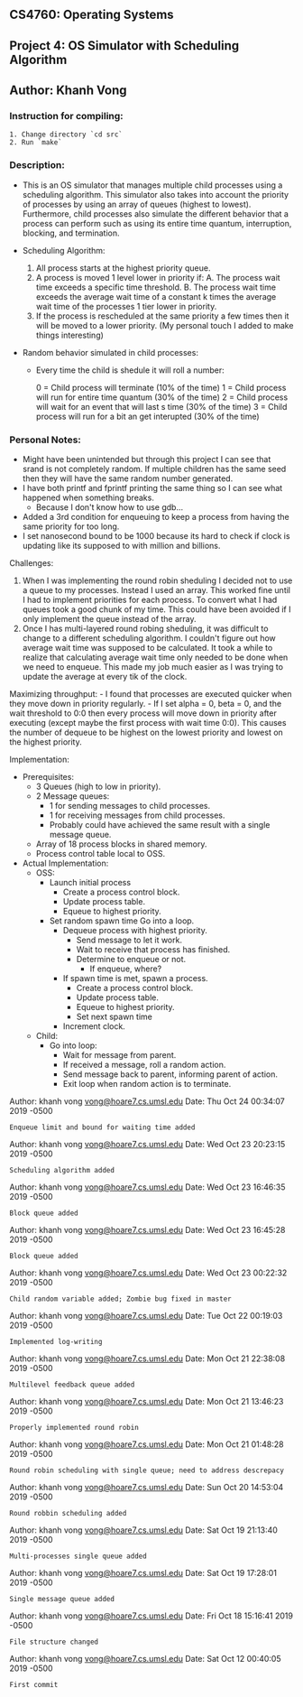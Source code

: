 ## CS4760:		Operating Systems
## Project 4:	OS Simulator with Scheduling Algorithm
## Author:		Khanh Vong

### Instruction for compiling:

	1. Change directory `cd src`
	2. Run `make`

### Description:
- This is an OS simulator that manages multiple child processes using a scheduling algorithm. This simulator also takes into account the priority of processes by using an array of queues (highest to lowest). Furthermore, child processes also simulate the different behavior that a process can perform such as using its entire time quantum, interruption, blocking, and termination.

- Scheduling Algorithm:
    1. All process starts at the highest priority queue.
    2. A process is moved 1 level lower in priority if:
        A. The process wait time exceeds a specific time threshold.
        B. The process wait time exceeds the average wait time of a constant k times the average wait time of the processes 1 tier lower in priority.
    3. If the process is rescheduled at the same priority a few times then it will be moved to a lower priority. (My personal touch I added to make things interesting)

- Random behavior simulated in child processes:
    - Every time the child is shedule it will roll a number:

        0 = Child process will terminate (10% of the time)
        1 = Child process will run for entire time quantum (30% of the time)
        2 = Child process will wait for an event that will last s time (30% of the time)
        3 = Child process will run for a bit an get interupted (30% of the time)

### Personal Notes:
- Might have been unintended but through this project I can see that srand is not completely random. If multiple children has the same seed then they will have the same random number generated.
- I have both printf and fprintf printing the same thing so I can see what happened when something breaks.
    - Because I don't know how to use gdb...
- Added a 3rd condition for enqueuing to keep a process from having the same priority for too long.
- I set nanosecond bound to be 1000 because its hard to check if clock is updating like its supposed to with million and billions.

Challenges:
1. When I was implementing the round robin sheduling I decided not to use a queue to my processes. Instead I used an array. This worked fine until I had to implement priorities for each process. To convert what I had queues took a good chunk of my time. This could have
been avoided if I only implement the queue instead of the array.
2. Once I has multi-layered round robing sheduling, it was difficult to change to a different scheduling algorithm. I couldn't figure out how average wait time was supposed to be calculated.  It took a while to realize that calculating average wait time only needed to be done when we need to enqueue. This made my job much easier as I was trying to update the average at every tik of the clock.

Maximizing throughput:
	- I found that processes are executed quicker when they move down in priority regularly.
	- If I set alpha = 0, beta = 0, and the wait threshold to 0:0 then every process will move down in priority after executing (except maybe the first process with wait time 0:0). This causes the number of dequeue to be highest on the lowest priority and lowest on the highest priority.

Implementation:
- Prerequisites:
    - 3 Queues (high to low in priority).
    - 2 Message queues:
        - 1 for sending messages to child processes.
        - 1 for receiving messages from child processes.
        - Probably could have achieved the same result with a single message queue.
    - Array of 18 process blocks in shared memory.
    - Process control table local to OSS.
- Actual Implementation:
    - OSS:
        - Launch initial process
            - Create a process control block.
            - Update process table.
            - Equeue to highest priority.
        - Set random spawn time
        Go into a loop.
            - Dequeue process with highest priority.
                - Send message to let it work.
                - Wait to receive that process has finished.
                - Determine to enqueue or not.
                    - If enqueue, where?
            - If spawn time is met, spawn a process.
                - Create a process control block.
                - Update process table.
                - Equeue to highest priority.
                - Set next spawn time
            - Increment clock.
    - Child:
        - Go into loop:
            - Wait for message from parent.
            - If received a message, roll a random action.
            - Send message back to parent, informing parent of action.
            - Exit loop when random action is to terminate.



Author: khanh vong <vong@hoare7.cs.umsl.edu>
Date:   Thu Oct 24 00:34:07 2019 -0500

    Enqueue limit and bound for waiting time added

Author: khanh vong <vong@hoare7.cs.umsl.edu>
Date:   Wed Oct 23 20:23:15 2019 -0500

    Scheduling algorithm added

Author: khanh vong <vong@hoare7.cs.umsl.edu>
Date:   Wed Oct 23 16:46:35 2019 -0500

    Block queue added

Author: khanh vong <vong@hoare7.cs.umsl.edu>
Date:   Wed Oct 23 16:45:28 2019 -0500

    Block queue added

Author: khanh vong <vong@hoare7.cs.umsl.edu>
Date:   Wed Oct 23 00:22:32 2019 -0500

    Child random variable added; Zombie bug fixed in master

Author: khanh vong <vong@hoare7.cs.umsl.edu>
Date:   Tue Oct 22 00:19:03 2019 -0500

    Implemented log-writing

Author: khanh vong <vong@hoare7.cs.umsl.edu>
Date:   Mon Oct 21 22:38:08 2019 -0500

    Multilevel feedback queue added

Author: khanh vong <vong@hoare7.cs.umsl.edu>
Date:   Mon Oct 21 13:46:23 2019 -0500

    Properly implemented round robin

Author: khanh vong <vong@hoare7.cs.umsl.edu>
Date:   Mon Oct 21 01:48:28 2019 -0500

    Round robin scheduling with single queue; need to address descrepacy

Author: khanh vong <vong@hoare7.cs.umsl.edu>
Date:   Sun Oct 20 14:53:04 2019 -0500

    Round robbin scheduling added

Author: khanh vong <vong@hoare7.cs.umsl.edu>
Date:   Sat Oct 19 21:13:40 2019 -0500

    Multi-processes single queue added

Author: khanh vong <vong@hoare7.cs.umsl.edu>
Date:   Sat Oct 19 17:28:01 2019 -0500

    Single message queue added

Author: khanh vong <vong@hoare7.cs.umsl.edu>
Date:   Fri Oct 18 15:16:41 2019 -0500

    File structure changed

Author: khanh vong <vong@hoare7.cs.umsl.edu>
Date:   Sat Oct 12 00:40:05 2019 -0500

    First commit
